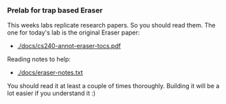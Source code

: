 ### Prelab for trap based Eraser

This weeks labs replicate research papers.  So you should
read them.  The one for today's lab is the original Eraser paper:

  - [./docs/cs240-annot-eraser-tocs.pdf](./docs/cs240-annot-eraser-tocs.pdf)

Reading notes to help:

  - [./docs/eraser-notes.txt](./docs/eraser-notes.txt)
  

You should read it at least a couple of times thoroughly.  Building
it will be a lot easier if you understand it :)
